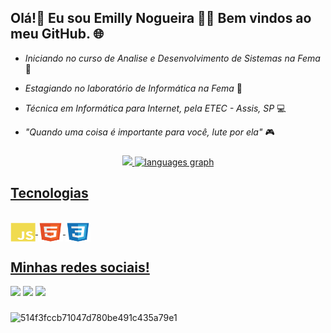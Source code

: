 <h2 align="left">Olá!👋 Eu sou Emilly Nogueira 🙎‍♀️  Bem vindos ao meu GitHub. 🌐</h2>

 - *Iniciando no curso de Analise e Desenvolvimento de Sistemas na Fema* 📖

 - *Estagiando no laboratório de Informática na Fema* 📖
 
 - *Técnica em Informática para Internet, pela ETEC - Assis, SP* 💻 
   
 - *"Quando uma coisa é importante para você, lute por ela"* 🎮
###

###

<div align="center">
  <a href="https://github.com/EmillyNogueiraDaSilva">
    <img height="180em" src="https://github-readme-stats.vercel.app/api?username=EmillyNogueiraDaSilva&show_icons=true&theme=Blue&include_all_commits=true&count_private=true"/>
   <img src="https://github-readme-stats.vercel.app/api/top-langs?username=EmillyNogueiraDaSilva&locale=pt-br&hide_title=false&layout=compact&card_width=320&langs_count=5&theme=Blue&hide_border=false" height="150" alt="languages graph"  />
</div>

###
## Tecnologias

<div style="display: inline_block"><br>
    <img align="center" alt="Rafa-Js" height="30" width="40" src="https://raw.githubusercontent.com/devicons/devicon/master/icons/javascript/javascript-plain.svg">
    <img align="center" alt="Rafa-HTML" height="30" width="40" src="https://raw.githubusercontent.com/devicons/devicon/master/icons/html5/html5-original.svg">
    <img align="center" alt="Rafa-CSS" height="30" width="40" src="https://raw.githubusercontent.com/devicons/devicon/master/icons/css3/css3-original.svg">
</div>

 ###
 ## Minhas redes sociais!

<div> 
  <a href="https://www.instagram.com/emillynogueira09" target="_blank"><img src="https://img.shields.io/badge/-Instagram-%23E4405F?style=for-the-badge&logo=instagram&logoColor=white" target="_blank"></a>
  <a href = "mailto:emillynogueiradasilva9@gmail.com"><img src="https://img.shields.io/badge/-Gmail-%23333?style=for-the-badge&logo=gmail&logoColor=white" target="_blank"></a>
  <a href="https://www.linkedin.com/in/emilly-silva-4461242a5" target="_blank"><img src="https://img.shields.io/badge/-LinkedIn-%230077B5?style=for-the-badge&logo=linkedin&logoColor=white" target="_blank"></a> 

</div>

###

![514f3fccb71047d780be491c435a79e1](https://github.com/EmillyNogueiraDaSilva/EmillyNogueiraDaSilva/assets/157144329/3b26a2e4-073e-4797-b2e7-661a1890aafb)




